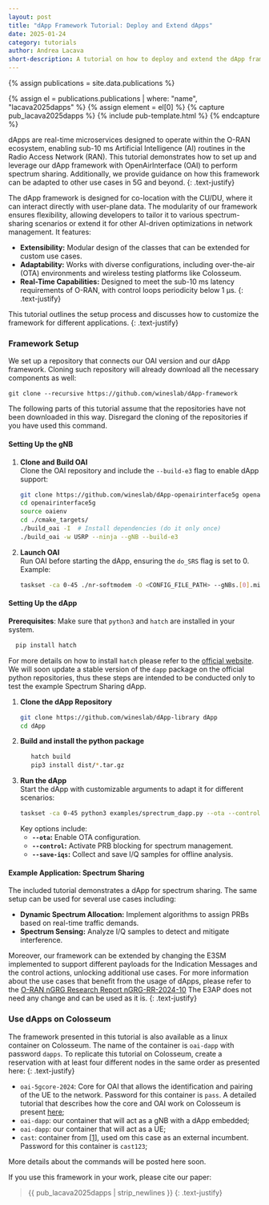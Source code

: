 ```yaml
---
layout: post
title: "dApp Framework Tutorial: Deploy and Extend dApps"
date: 2025-01-24
category: tutorials
author: Andrea Lacava
short-description: A tutorial on how to deploy and extend the dApp framework, with a use case for spectrum sharing.
---
```


{% assign publications = site.data.publications %}

{% assign el = publications.publications | where: "name", "lacava2025dapps" %}
{% assign element = el[0] %}
{% capture pub_lacava2025dapps %}
{% include pub-template.html %}
{% endcapture %}

dApps are real-time microservices designed to operate within the O-RAN ecosystem, enabling sub-10 ms Artificial Intelligence (AI) routines in the Radio Access Network (RAN). 
This tutorial demonstrates how to set up and leverage our dApp framework with OpenAirInterface (OAI) to perform spectrum sharing. 
Additionally, we provide guidance on how this framework can be adapted to other use cases in 5G and beyond.
{: .text-justify}

The dApp framework is designed for co-location with the CU/DU, where it can interact directly with user-plane data.
The modularity of our framework ensures flexibility, allowing developers to tailor it to various spectrum-sharing scenarios or extend it for other AI-driven optimizations in network management.
It features:
- **Extensibility:** Modular design of the classes that can be extended for custom use cases.
- **Adaptability:** Works with diverse configurations, including over-the-air (OTA) environments and wireless testing platforms like Colosseum.
- **Real-Time Capabilities:** Designed to meet the sub-10 ms latency requirements of O-RAN, with control loops periodicity below 1 μs.
{: .text-justify}

This tutorial outlines the setup process and discusses how to customize the framework for different applications.
{: .text-justify}

### Framework Setup

We set up a repository that connects our OAI version and our dApp framework. Cloning such repository will already download all the necessary components as well:

```
git clone --recursive https://github.com/wineslab/dApp-framework
```
The following parts of this tutorial assume that the repositories have not been downloaded in this way.
Disregard the cloning of the repositories if you have used this command.

#### Setting Up the gNB
1. **Clone and Build OAI**  
   Clone the OAI repository and include the `--build-e3` flag to enable dApp support:
   ```bash
   git clone https://github.com/wineslab/dApp-openairinterface5g openairinterface5g
   cd openairinterface5g
   source oaienv
   cd ./cmake_targets/
   ./build_oai -I  # Install dependencies (do it only once)
   ./build_oai -w USRP --ninja --gNB --build-e3
   ```

2. **Launch OAI**  
   Run OAI before starting the dApp, ensuring the `do_SRS` flag is set to 0. Example:
   ```bash
   taskset -ca 0-45 ./nr-softmodem -O <CONFIG_FILE_PATH> --gNBs.[0].min_rxtxtime 6 --sa --usrp-tx-thread-config 1 -E --T_stdout 2 --gNBs.[0].do_SRS 0
   ```

#### Setting Up the dApp

**Prerequisites**: Make sure that `python3` and `hatch` are installed in your system.
```bash
  pip install hatch
```
For more details on how to install `hatch` please refer to the [official website](https://hatch.pypa.io/).
We will soon update a stable version of the `dapp` package on the official python repositories, thus these steps are intended to be conducted only to test the example Spectrum Sharing dApp.

1. **Clone the dApp Repository**
   ```bash
   git clone https://github.com/wineslab/dApp-library dApp
   cd dApp
   ```
2. **Build and install the python package**
   ```bash
      hatch build
      pip3 install dist/*.tar.gz
   ```
3. **Run the dApp**  
   Start the dApp with customizable arguments to adapt it for different scenarios:
   ```bash
   taskset -ca 0-45 python3 examples/sprectrum_dapp.py --ota --control --save-iqs
   ```
   Key options include:
    - **`--ota`:** Enable OTA configuration.
    - **`--control`:** Activate PRB blocking for spectrum management.
    - **`--save-iqs`:** Collect and save I/Q samples for offline analysis.

#### Example Application: Spectrum Sharing

The included tutorial demonstrates a dApp for spectrum sharing. The same setup can be used for several use cases including:
- **Dynamic Spectrum Allocation:** Implement algorithms to assign PRBs based on real-time traffic demands.
- **Spectrum Sensing:** Analyze I/Q samples to detect and mitigate interference.

Moreover, our framework can be extended by changing the E3SM implemented to support different payloads for the Indication Messages and the control actions, unlocking additional use cases.
For more information about the use cases that benefit from the usage of dApps, please refer to the [O-RAN nGRG Research Report nGRG-RR-2024-10](https://mediastorage.o-ran.org/ngrg-rr/nGRG-RR-2024-10-dApp%20use%20cases%20and%20requirements.pdf)
The E3AP does not need any change and can be used as it is.
{: .text-justify}


### Use dApps on Colosseum

The framework presented in this tutorial is also available as a linux container on Colosseum. The name of the container is `oai-dapp` with password `dapps`.
To replicate this tutorial on Colosseum, create a reservation with at least four different nodes in the same order as presented here:
{: .text-justify}

- `oai-5gcore-2024`: Core for OAI that allows the identification and pairing of the UE to the network. Password for this container is `pass`. 
A detailed tutorial that describes how the core and OAI work on Colosseum is present [here](/tutorials/oai-tutorial);
- `oai-dapp`: our container that will act as a gNB with a dApp embedded;
- `oai-dapp`: our container that will act as a UE;
- `cast`: container from [[1]](https://dl.acm.org/doi/pdf/10.1145/3556564.3558243), used om this case as an external incumbent. Password for this container is `cast123`;

More details about the commands will be posted here soon.

[//]: # (Once the reservation has been deployed, start a Radio Frequency &#40;RF&#41; scenario on Colosseum, e.g., scenario `10011` &#40;All Paths 0dB, 3.6GHz for center frequency, 10 nodes max&#41;.)

[//]: # ()
[//]: # (```bash)

[//]: # (colosseumcli rf start 10011 -c)

[//]: # (```)

[//]: # ()
[//]: # (Run the OAI 5G Core-network as indicated in the [original tutorial]&#40;/tutorials/oai-tutorial&#41;:)

[//]: # ()
[//]: # (```bash)

[//]: # (cd oai-cn5g)

[//]: # (docker compose up -d)

[//]: # (```)

[//]: # ()
[//]: # (Access the first `oai-dapp` container and start the gNB operations with the following list of commands:)

[//]: # (```bash)

[//]: # (sa)

[//]: # (```)

[//]: # ()
[//]: # (Through these commands, precisely in &#40;this file&#41;[] the dApp is also created and turned on.)

[//]: # ()
[//]: # (With the flag `--demo-gui`, you should be able to access a webpage on your browser that shows the I/Q samples sensed by the gNB and delivered by to the dApp.)

[//]: # ()
[//]: # ([//]: # &#40;<img src="/assets/post-assets/dapps.png" class="post-image" alt="dApp dashboard normal" width="75%">&#41;)
[//]: # ()
[//]: # (Subsequently, access the second `oai-dapp` container and start the UE operations:)

[//]: # ()
[//]: # (```bash)

[//]: # (sa)

[//]: # (```)

[//]: # ()
[//]: # (Since the sensed I/Qs are extracted from a reserved OFDM slot, the UE communication will not be shown in the web interface.)

[//]: # (Finally, access the incumbent container and start a Uniform noise with the command:)

[//]: # (```)

[//]: # ()
[//]: # (```)

[//]: # ()
[//]: # (The expected output is that the dApp is able to detect the presence of a signal on the incumbent and block the PRBs affected.)

[//]: # ()
[//]: # ([//]: # &#40;<img src="/assets/post-assets/dapps.png" class="post-image" alt="dApp dashboard" width="75%">&#41;)
[//]: # ()
[//]: # ({: .text-justify})

[//]: # (#### Python package)

[//]: # (The dApp framework serves as a versatile tool for real-time RAN optimization. )

[//]: # (While this tutorial focuses on spectrum sharing, the framework can be adapted to numerous other applications, making it a valuable resource for researchers and developers in the O-RAN ecosystem.)

[//]: # ({: .text-justify})

If you use this framework in your work, please cite our paper:
> {{ pub_lacava2025dapps | strip_newlines }}
> {: .text-justify}
